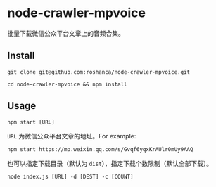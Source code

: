 # node-crawler-mpvoice

批量下载微信公众平台文章上的音频合集。

## Install

```
git clone git@github.com:roshanca/node-crawler-mpvoice.git

cd node-crawler-mpvoice && npm install
```

## Usage

```
npm start [URL]
```

`URL` 为微信公众平台文章的地址。For example:

```
npm start https://mp.weixin.qq.com/s/Gvqf6yqxKrAUlr0mUy9AAQ
```

也可以指定下载目录（默认为 `dist`），指定下载个数限制（默认全部下载）。

```
node index.js [URL] -d [DEST] -c [COUNT]
```
